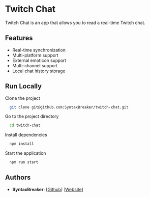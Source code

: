 # Twitch Chat
Twitch Chat is an app that allows you to read a real-time Twitch chat.


## Features

- Real-time synchronization
- Multi-platform support
- External emoticon support
- Multi-channel support
- Local chat history storage

## Run Locally

Clone the project

```bash
  git clone git@github.com:SyntaxBreaker/twitch-chat.git
```

Go to the project directory

```bash
  cd twitch-chat
```

Install dependencies

```bash
  npm install
```

Start the application

```bash
  npm run start
```
  
## Authors

- **SyntaxBreaker**: [[Github](https://www.github.com/SyntaxBreaker)] [[Website](https://syntaxbreaker.netlify.app)]
